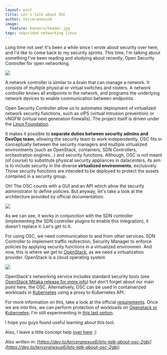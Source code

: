 ```yaml
---
layout: post
title: Let's talk about OSC
author: terceranexus6
image:
  feature: banners/header.jpg
tags: seguridad networking linux
---
```


Long time not see! It's been a while since I wrote about security over here, and I'd like to come back to my security sprints. This time, I'm talking about something I've been reading and studying about recently, Open Security Controller for open networking.

<img src="{{ site.url }}/assets/images/dev.to/OSC_logo.jpg.png" style="display: block; margin: 0 auto;">

A network controller is similar to a brain that can manage a network. It consists of multiple physical or virtual switches and routers. A network controller knows all endpoints in the network, and programs the underlying network devices to enable communication between endpoints.

Open Security Controller allow us to automates deployment of virtualized network security functions, such as vIPS (virtual intrusion prevention) or vNGFW (virtual next generation firewalls). The project itself is driven under the [Linux Foundation](https://www.linuxfoundation.org/).

It makes it possible to **separate duties between security admins and DevOps team**, allowing the security team to work independently. OSC fits in conceptually between the security managers and multiple virtualized environments (such as OpenStack, containers, SDN Controllers, orchestration engines...) and security functions. Although, OSC is not meant (of course) to substitute physical security appliances in datacenters, its aim is to include security in the diverse **virtualized environments**, exclusively. Those security functions are intended to be deployed to protect the assets contained in a security group.

Oh! The OSC counts with a GUI and an API which allow the security administrator to define policies. But anyway, let's take a look at the architecture provided by official documentation:

<img src="{{ site.url }}/assets/images/dev.to/osc_architecture_details.png" style="display: block; margin: 0 auto;">

As we can see, it works in conjunction with the SDN controller (implementing the SDN controller plugins to enable this integration), it doesn't replace it. Let's get to it.

For using OSC, we need communication to and from other services. SDN Controller to implement traffic redirection, Security Manager to enforce policies by applying security functions in a virtualized environmen. And now, this is where we get to [OpenStack](https://www.openstack.org/software/), as we need a virtualization provider. OpenStack is a cloud operating system

<img src="{{ site.url }}/assets/images/dev.to/overview-diagram.svg.png" style="display: block; margin: 0 auto;">

OpenStack's networking service includes standard security tools (see [OpenStack Mitaka release for more info](https://www.openstack.org/software/mitaka/)) but don't forget about our main point here, the OSC. Alternatively, OSC can be used in containarized workloads in [Kubernetes](https://kubernetes.io/) using a proxy to Kubernetes API.

For more information on this, take a look at the official [requirements](https://www.opensecuritycontroller.org/documentation/gettingstarted/requirements/). Once we are into this, we can perform protection of workloads on [Openstack or Kubernetes](https://www.opensecuritycontroller.org/documentation/tutorials/tutorials/). I'm still experimenting in [this last option](https://www.opensecuritycontroller.org/documentation/tutorials/k8s_workload/).

I hope you guys found useful learning about this tool.

Also, I leave a little concept help [over here](https://www.opensecuritycontroller.org/documentation/overviewandarchitecture/concepts/) ;)

*Also written in: [https://dev.to/terceranexus6/lets-talk-about-osc-2gbi](https://dev.to/terceranexus6/lets-talk-about-osc-2gbi)*
